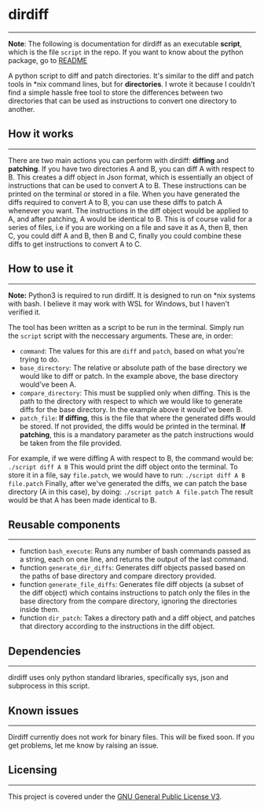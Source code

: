 # dirdiff

-----------------------------------------------------------------

**Note**: The following is documentation for dirdiff as an executable **script**, which is the file `script` in the repo. If you want to know about the python package, go to [README](https://github.com/vishant-nambiar/dirdiff)

A python script to diff and patch directories. It's similar to the diff and patch tools in \*nix command lines, but for **directories**. I wrote it because I couldn't find a simple hassle free tool to store the differences between two directories that can be used as instructions to convert one directory to another.

## How it works

------------------------------

There are two main actions you can perform with dirdiff: **diffing** and **patching**.
If you have two directories A and B, you can diff A with respect to B. This creates a diff object in Json format, which is essentially an object of instructions that can be used to convert A to B. These instructions can be printed on the terminal or stored in a file.
When you have generated the diffs required to convert A to B, you can use these diffs to patch A whenever you want. The instructions in the diff object would be applied to A, and after patching, A would be identical to B. This is of course valid for a series of files, i.e if you are working on a file and save it as A, then B, then C, you could diff A and B, then B and C, finally you could combine these diffs to get instructions to convert A to C.

## How to use it

------------------------------------------------

**Note:** Python3 is required to run dirdiff. It is designed to run on *nix systems with bash. I believe it may work with WSL for Windows, but I haven't verified it.

The tool has been written as a script to be run in the terminal. Simply run the `script` script with the neccessary arguments. These are, in order:
 - `command`: The values for this are `diff` and `patch`, based on what you're trying to do.
 - `base_directory`: The relative or absolute path of the base directory we would like to diff or patch. In the example above, the base directory would've been A.
 - `compare_directory`: This must be supplied only when diffing. This is the path to the directory with respect to which we would like to generate diffs for the base directory. In the example above it would've been B.
 - `patch_file`: **If diffing**, this is the file that where the generated diffs would be stored. If not provided, the diffs would be printed in the terminal. **If patching**, this is a mandatory parameter as the patch instructions would be taken from the file provided.
 
For example, if we were diffing A with respect to B, the command would be:
`./script diff A B`
This would print the diff object onto the terminal. To store it in a file, say `file.patch`, we would have to run:
`./script diff A B file.patch`
Finally, after we've generated the diffs, we can patch the base directory (A in this case), by doing:
`./script patch A file.patch`
The result would be that A has been made identical to B.

## Reusable components

--------------------------------------------

- function `bash_execute`: Runs any number of bash commands passed as a string, each on one line, and returns the output of the last command.
- function `generate_dir_diffs`: Generates diff objects passed based on the paths of base directory and compare directory provided.
- function `generate_file_diffs`: Generates file diff objects (a subset of the diff object) which contains instructions to patch only the files in the base directory from the compare directory, ignoring the directories inside them.
- function `dir_patch`: Takes a directory path and a diff object, and patches that directory according to the instructions in the diff object.

## Dependencies
------------------------------------------------------------
dirdiff uses only python standard libraries, specifically sys, json and subprocess in this script.

## Known issues

------------------------------------------

Dirdiff currently does not work for binary files. This will be fixed soon.
If you get problems, let me know by raising an issue.

## Licensing
--------------------------------------------
This project is covered under the [GNU General Public License V3](https://www.gnu.org/licenses/gpl-3.0.en.html).
